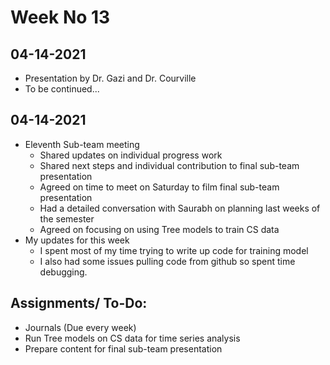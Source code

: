 # Week No 13
## 04-14-2021
- Presentation by Dr. Gazi and Dr. Courville 
- To be continued...

## 04-14-2021
- Eleventh Sub-team meeting
  - Shared updates on individual progress work
  - Shared next steps and individual contribution to final sub-team presentation
  - Agreed on time to meet on Saturday to film final sub-team presentation
  - Had a detailed conversation with Saurabh on planning last weeks of the semester
  - Agreed on focusing on using Tree models to train CS data
- My updates for this week
  - I spent most of my time trying to write up code for training model
  - I also had some issues pulling code from github so spent time debugging.

## Assignments/ To-Do:
  - Journals (Due every week)
  - Run Tree models on CS data for time series analysis
  - Prepare content for final sub-team presentation
